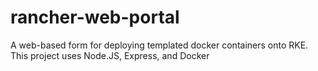 # rancher-web-portal
 
A web-based form for deploying templated docker containers onto RKE.
This project uses Node.JS, Express, and Docker